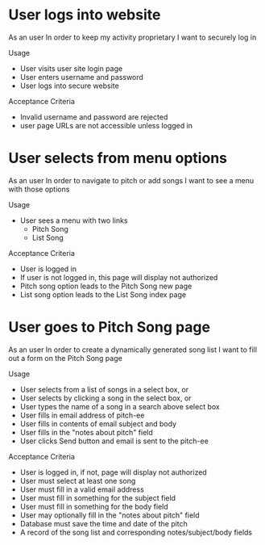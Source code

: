 # User logs into website
As an user
In order to keep my activity proprietary
I want to securely log in

Usage
* User visits user site login page
* User enters username and password
* User logs into secure website

Acceptance Criteria
* Invalid username and password are rejected
* user page URLs are not accessible unless logged in


# User selects from menu options
As an user
In order to navigate to pitch or add songs
I want to see a menu with those options

Usage
* User sees a menu with two links
  - Pitch Song
  - List Song

Acceptance Criteria
* User is logged in
* If user is not logged in, this page will display not authorized
* Pitch song option leads to the Pitch Song new page
* List song option leads to the List Song index page


# User goes to Pitch Song page
As an user
In order to create a dynamically generated song list
I want to fill out a form on the Pitch Song page

Usage
* User selects from a list of songs in a select box, or
* User selects by clicking a song in the select box, or
* User types the name of a song in a search above select box
* User fills in email address of pitch-ee
* User fills in contents of email subject and body
* User fills in the "notes about pitch" field
* User clicks Send button and email is sent to the pitch-ee

Acceptance Criteria
* User is logged in, if not, page will display not authorized
* User must select at least one song
* User must fill in a valid email address
* User must fill in something for the subject field
* User must fill in something for the body field
* User may optionally fill in the "notes about pitch" field
* Database must save the time and date of the pitch
* A record of the song list and corresponding notes/subject/body fields

